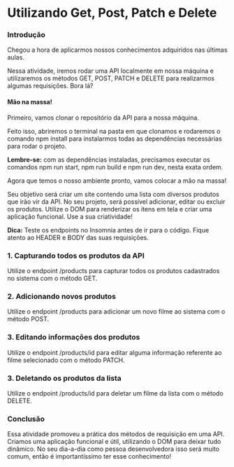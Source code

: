 <h1>Utilizando Get, Post, Patch e Delete</h1>

<h3>Introdução</h3>
Chegou a hora de aplicarmos nossos conhecimentos adquiridos nas últimas aulas.

Nessa atividade, iremos rodar uma API localmente em nossa máquina e utilizaremos os métodos GET, POST, PATCH e DELETE para realizarmos algumas requisições. Bora lá?

<h4>Mão na massa!</h4>
Primeiro, vamos clonar o repositório da API para a nossa máquina.

Feito isso, abriremos o terminal na pasta em que clonamos e rodaremos o comando npm install para instalarmos todas as dependências necessárias para rodar o projeto.

<b>Lembre-se:</b> com as dependências instaladas, precisamos executar os comandos npm run start, npm run build e npm run dev, nesta exata ordem.

Agora que temos o nosso ambiente pronto, vamos colocar a mão na massa!

Seu objetivo será criar um site contendo uma lista com diversos produtos que irão vir da API. No seu projeto, será possível adicionar, editar ou excluir os produtos. Utilize o DOM para renderizar os itens em tela e criar uma aplicação funcional. Use a sua criatividade!

<b>Dica:</b> Teste os endpoints no Insomnia antes de ir para o código. Fique atento ao HEADER e BODY das suas requisições.

<h3>1. Capturando todos os produtos da API</h3>
Utilize o endpoint /products para capturar todos os produtos cadastrados no sistema com o método GET.

<h3>2. Adicionando novos produtos</h3>
Utilize o endpoint /products para adicionar um novo filme ao sistema com o método POST.

<h3>3. Editando informações dos produtos</h3>
Utilize o endpoint /products/id para editar alguma informação referente ao filme selecionado com o método PATCH.

<h3>3. Deletando os produtos da lista</h3>
Utilize o endpoint /products/id para deletar um filme da lista com o método DELETE.

<h3>Conclusão</h3>
Essa atividade promoveu a prática dos métodos de requisição em uma API. Criamos uma aplicação funcional e útil, utilizando o DOM para deixar tudo dinâmico. No seu dia-a-dia como pessoa desenvolvedora isso será muito comum, então é importantíssimo ter esse conhecimento!
